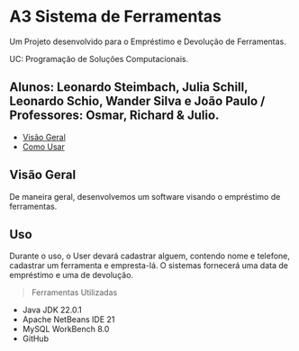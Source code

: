 # A3 Sistema de Ferramentas

Um Projeto desenvolvido para o Empréstimo e Devolução de Ferramentas.

UC: Programação de Soluções Computacionais.


## Alunos: Leonardo Steimbach, Julia Schill, Leonardo Schio, Wander Silva e João Paulo / Professores: Osmar, Richard & Julio.

- [Visão Geral](#visão-geral)
- [Como Usar](#como-usar)

## Visão Geral

De maneira geral, desenvolvemos um software visando o empréstimo de ferramentas.


## Uso

Durante o uso, o User devará cadastrar alguem, contendo nome e telefone, cadastrar um ferramenta e empresta-lá. O sistemas fornecerá uma data de empréstimo e uma de devolução.  

> Ferramentas Utilizadas
  - Java JDK 22.0.1
  - Apache NetBeans IDE 21
  - MySQL WorkBench 8.0
  - GitHub


